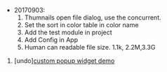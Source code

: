 - 20170903: 
    1. Thumnails open file dialog, use the concurrent. 
    2. Set the sort in color table in color name
    3. Add the test module in project
    4. Add Config in App
    5. Human can readable file size. 1.1k, 2.2M,3.3G
1. [undo][custom popup widget demo](https://forum.qt.io/topic/85056/custom-popup-widget)
